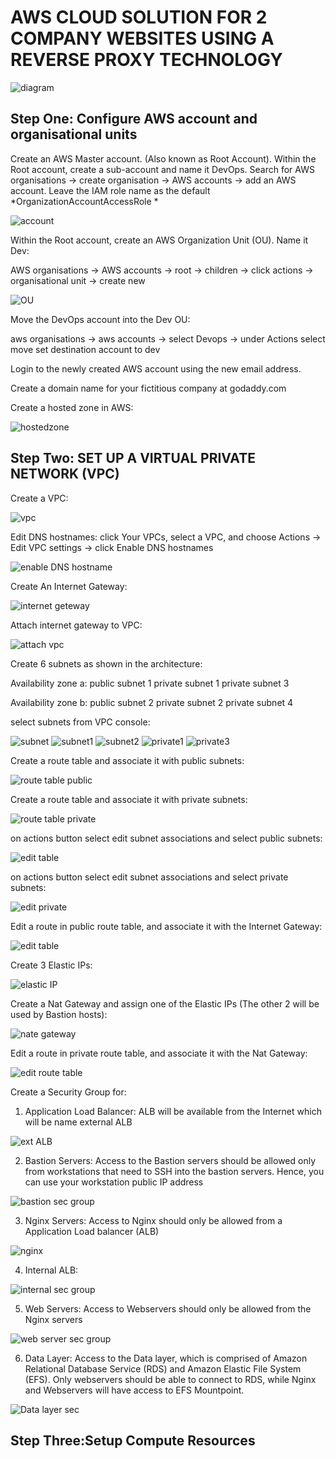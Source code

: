 # AWS CLOUD SOLUTION FOR 2 COMPANY WEBSITES USING A REVERSE PROXY TECHNOLOGY

![diagram](./images/199484750-f45c1807-4153-4e78-ac17-3d033579e735.png)

## Step One: Configure AWS account and organisational units

Create an AWS Master account. (Also known as Root Account). Within the Root account, create a sub-account and name it DevOps. Search for AWS organisations -> create organisation -> AWS accounts -> add an AWS account. Leave the IAM role name as the default *OrganizationAccountAccessRole *

![account](./images/00.png)

Within the Root account, create an AWS Organization Unit (OU). Name it Dev:

AWS organisations -> AWS accounts -> root -> children -> click actions -> organisational unit -> create new

![OU](./images/000.png)

Move the DevOps account into the Dev OU:

aws organisations -> aws accounts -> select Devops -> under Actions select move
set destination account to dev

Login to the newly created AWS account using the new email address.

Create a domain name for your fictitious company at godaddy.com

Create a hosted zone in AWS:

![hostedzone](./images/01_hostedzone.png)

## Step Two: SET UP A VIRTUAL PRIVATE NETWORK (VPC)

Create a VPC:

![vpc](./images/01_create_vpc.png)

Edit DNS hostnames: click Your VPCs, select a VPC, and choose Actions -> Edit VPC settings -> click Enable DNS hostnames

![enable DNS hostname](./images/02_enable_hostnames.png)

Create An Internet Gateway:

![internet geteway](./images/03_create_internet_gateway.png)

Attach internet gateway to VPC:

![attach vpc](./images/04_attach_vpc.png)

Create 6 subnets as shown in the architecture:

Availability zone a:
    public subnet 1
    private subnet 1
    private subnet 3

Availability zone b:
    public subnet 2
    private subnet 2
    private subnet 4

select subnets from VPC console:

![subnet](./images/05_create_subnets.png)
![subnet1](./images/06_subnet1.png)
![subnet2](./images/07_subnet2.png)
![private1](./images/08_private_subnet1.png)
![private3](./images/10_private_subnet4.png)

Create a route table and associate it with public subnets:

![route table public](./images/11_create_route_table_public.png)

Create a route table and associate it with private subnets:

![route table private](./images/18_private_route_table.png)

on actions button select edit subnet associations and select public subnets:

![edit table](./images/13_edit_public_subnets_associations.png)

on actions button select edit subnet associations and select private subnets:

![edit private](./images/14_edit_private_subnets_associations.png)

Edit a route in public route table, and associate it with the Internet Gateway:

![edit table](./images/15_edit_public_routes.png)

Create 3 Elastic IPs:

![elastic IP](./images/16_elastic_ip.png)

Create a Nat Gateway and assign one of the Elastic IPs (The other 2 will be used by Bastion hosts):

![nate gateway](./images/17_create_nat_gateway.png)

Edit a route in private route table, and associate it with the Nat Gateway:

![edit route table](./images/18_private_route_table.png)

Create a Security Group for:

1) Application Load Balancer: ALB will be available from the Internet which will be name external ALB

![ext ALB](./images/19_create__ext_security_group.png)

2) Bastion Servers: Access to the Bastion servers should be allowed only from workstations that need to SSH into the bastion servers. Hence, you can use your workstation public IP address

![bastion sec group](./images/20_create_bastion_security_group.png)

3) Nginx Servers: Access to Nginx should only be allowed from a Application Load balancer (ALB)

![nginx](./images/21_nginx_security_group.png)

4) Internal ALB:

![internal sec group](./images/22_ALB_int_security_group.png)

5) Web Servers: Access to Webservers should only be allowed from the Nginx servers

![web server sec group](./images/23_webserver_security_group.png)

6) Data Layer: Access to the Data layer, which is comprised of Amazon Relational Database Service (RDS) and Amazon Elastic File System (EFS). Only webservers should be able to connect to RDS, while Nginx and Webservers will have access to EFS Mountpoint.

![Data layer sec](./images/24_security_group_datalayer.png)

## Step Three:Setup Compute Resources

